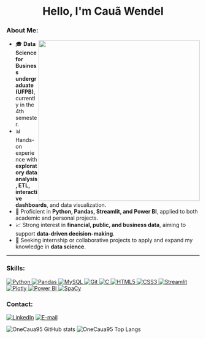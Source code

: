 <h1 align="center">Hello, I'm Cauã Wendel</h1>
<h3 align="left">About Me:</h3>

<img src="https://eimrglobal.org/wp-content/uploads/2025/02/PROGRAM-OVERVIEW-01.png" width="420px" align="right">

- 🎓 **Data Science for Business undergraduate (UFPB)**, currently in the 4th semester.  
- 📊 Hands-on experience with **exploratory data analysis, ETL, interactive dashboards**, and data visualization.  
- 🐍 Proficient in **Python, Pandas, Streamlit, and Power BI**, applied to both academic and personal projects.  
- 📈 Strong interest in **financial, public, and business data**, aiming to support **data-driven decision-making**.  
- 🚀 Seeking internship or collaborative projects to apply and expand my knowledge in **data science**.  

<p align="left"></p>

---

<h3 align="left">Skills:</h3>
<p align="left">
  <a href="https://www.python.org/">
    <img src="https://img.shields.io/badge/Python-3776AB.svg?style=for-the-badge&logo=Python&logoColor=white" alt="Python"/>
  </a>
  <a href="https://pandas.pydata.org/">
    <img src="https://img.shields.io/badge/Pandas-150458.svg?style=for-the-badge&logo=pandas&logoColor=white" alt="Pandas"/>
  </a>
  <a href="https://www.mysql.com/">
    <img src="https://img.shields.io/badge/MySQL-4479A1.svg?style=for-the-badge&logo=MySQL&logoColor=white" alt="MySQL"/>
  </a>
  <a href="https://git-scm.com/">
    <img src="https://img.shields.io/badge/Git-F05032.svg?style=for-the-badge&logo=Git&logoColor=white" alt="Git"/>
  </a>
  <a href="https://en.cppreference.com/w/">
    <img src="https://img.shields.io/badge/C-A8B9CC.svg?style=for-the-badge&logo=C&logoColor=black" alt="C"/>
  </a>
  <a href="https://developer.mozilla.org/en-US/docs/Web/HTML">
    <img src="https://img.shields.io/badge/HTML5-E34F26.svg?style=for-the-badge&logo=HTML5&logoColor=white" alt="HTML5"/>
  </a>
  <a href="https://developer.mozilla.org/en-US/docs/Web/CSS">
    <img src="https://img.shields.io/badge/CSS3-264DE4.svg?style=for-the-badge&logo=CSS3&logoColor=white" alt="CSS3"/>
  </a>
  <a href="https://streamlit.io/">
    <img src="https://img.shields.io/badge/Streamlit-FF4B4B.svg?style=for-the-badge&logo=Streamlit&logoColor=white" alt="Streamlit"/>
  </a>
  <a href="https://plotly.com/">
    <img src="https://img.shields.io/badge/Plotly-7A76FF.svg?style=for-the-badge&logo=Plotly&logoColor=white" alt="Plotly"/>
  </a>
  <a href="https://powerbi.microsoft.com/">
    <img src="https://img.shields.io/badge/Power_BI-F2C811?style=for-the-badge&logo=powerbi&logoColor=black" alt="Power BI"/>
  </a>
   <a href="https://spacy.io/">
    <img src="https://img.shields.io/badge/spaCy-09A3D5.svg?style=for-the-badge&logo=spaCy&logoColor=white" alt="SpaCy"/>
  </a>
</p>


<h3 align="left">Contact:</h3>

[![LinkedIn](https://img.shields.io/badge/linkedin-%230077B5.svg?style=for-the-badge&logo=linkedin&logoColor=white)](https://www.linkedin.com/in/cau%C3%A3-wendel-229aba314/)
[![E-mail](https://img.shields.io/badge/-Email-0077B5?style=for-the-badge&logo=microsoft-outlook&logoColor=white)](mailto:cauawendel9@gmail.com)



![OneCaua95 GitHub stats](https://github-readme-stats.vercel.app/api?username=OneCaua95&show_icons=true&theme=radical)
![OneCaua95 Top Langs](https://github-readme-stats.vercel.app/api/top-langs/?username=OneCaua95&layout=compact&theme=radical)
